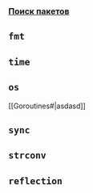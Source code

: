 ### [Поиск пакетов](https://pkg.go.dev/)

## `fmt`


## `time`


## `os`

[[Goroutines#|asdasd]]

## `sync`


## `strconv`


## `reflection`

